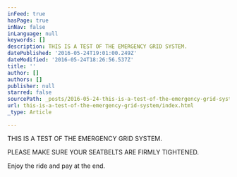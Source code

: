 ```yaml
---
inFeed: true
hasPage: true
inNav: false
inLanguage: null
keywords: []
description: THIS IS A TEST OF THE EMERGENCY GRID SYSTEM.
datePublished: '2016-05-24T19:01:00.249Z'
dateModified: '2016-05-24T18:26:56.537Z'
title: ''
author: []
authors: []
publisher: null
starred: false
sourcePath: _posts/2016-05-24-this-is-a-test-of-the-emergency-grid-system.md
url: this-is-a-test-of-the-emergency-grid-system/index.html
_type: Article

---
```

THIS IS A TEST OF THE EMERGENCY GRID SYSTEM.

PLEASE MAKE SURE YOUR SEATBELTS ARE FIRMLY TIGHTENED.

Enjoy the ride and pay at the end.